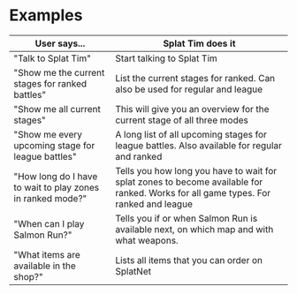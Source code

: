 # Examples

| User says... | Splat Tim does it |
| --- | --- |
| "Talk to Splat Tim" | Start talking to Splat Tim |
| "Show me the current stages for ranked battles" | List the current stages for ranked. Can also be used for regular and league |
| "Show me all current stages" | This will give you an overview for the current stage of all three modes |
| "Show me every upcoming stage for league battles" | A long list of all upcoming stages for league battles. Also available for regular and ranked |
| "How long do I have to wait to play zones in ranked mode?" | Tells you how long you have to wait for splat zones to become available for ranked. Works for all game types. For ranked and league |
| "When can I play Salmon Run?" | Tells you if or when Salmon Run is available next, on which map and with what weapons. |
| "What items are available in the shop?" | Lists all items that you can order on SplatNet |